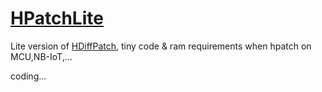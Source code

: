 # [HPatchLite](https://github.com/sisong/HPatchLite)
Lite version of [HDiffPatch](https://github.com/sisong/HDiffPatch), tiny code & ram requirements when hpatch on MCU,NB-IoT,...
   
coding...